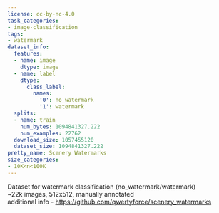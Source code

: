 ```yaml
---
license: cc-by-nc-4.0
task_categories:
- image-classification
tags:
- watermark
dataset_info:
  features:
  - name: image
    dtype: image
  - name: label
    dtype:
      class_label:
        names:
          '0': no_watermark
          '1': watermark
  splits:
  - name: train
    num_bytes: 1094841327.222
    num_examples: 22762
  download_size: 1057455120
  dataset_size: 1094841327.222
pretty_name: Scenery Watermarks
size_categories:
- 10K<n<100K
---
```


Dataset for watermark classification (no_watermark/watermark)  
~22k images, 512x512,  manually annotated   
additional info - https://github.com/qwertyforce/scenery_watermarks